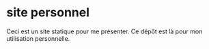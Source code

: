 # site personnel
Ceci est un site statique pour me présenter. Ce dépôt est là pour mon utilisation personnelle.
